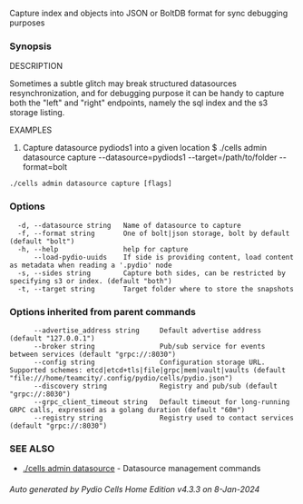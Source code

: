 Capture index and objects into JSON or BoltDB format for sync debugging purposes

### Synopsis


DESCRIPTION

  Sometimes a subtle glitch may break structured datasources resynchronization, and for debugging purpose
  it can be handy to capture both the "left" and "right" endpoints, namely the sql index and the s3 storage listing.

EXAMPLES

  1. Capture datasource pydiods1 into a given location
  $ ./cells admin datasource capture --datasource=pydiods1 --target=/path/to/folder --format=bolt



```
./cells admin datasource capture [flags]
```

### Options

```
  -d, --datasource string   Name of datasource to capture
  -f, --format string       One of bolt|json storage, bolt by default (default "bolt")
  -h, --help                help for capture
      --load-pydio-uuids    If side is providing content, load content as metadata when reading a '.pydio' node
  -s, --sides string        Capture both sides, can be restricted by specifying s3 or index. (default "both")
  -t, --target string       Target folder where to store the snapshots
```

### Options inherited from parent commands

```
      --advertise_address string     Default advertise address (default "127.0.0.1")
      --broker string                Pub/sub service for events between services (default "grpc://:8030")
      --config string                Configuration storage URL. Supported schemes: etcd|etcd+tls|file|grpc|mem|vault|vaults (default "file:///home/teamcity/.config/pydio/cells/pydio.json")
      --discovery string             Registry and pub/sub (default "grpc://:8030")
      --grpc_client_timeout string   Default timeout for long-running GRPC calls, expressed as a golang duration (default "60m")
      --registry string              Registry used to contact services (default "grpc://:8030")
```

### SEE ALSO

* [./cells admin datasource](./cells-admin-datasource)	 - Datasource management commands

###### Auto generated by Pydio Cells Home Edition v4.3.3 on 8-Jan-2024
